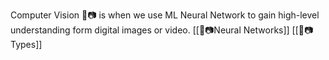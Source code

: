 Computer Vision 🤖📷 is when we use ML Neural Network to gain high-level understanding form digital images or video.
[[🤖📷Neural Networks]]
[[🤖📷 Types]]
